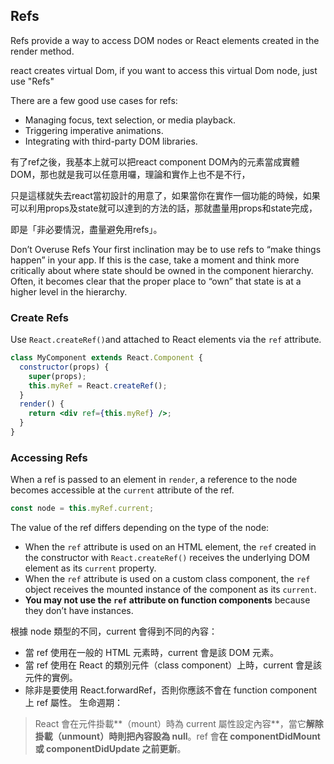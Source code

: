 ## Refs
Refs provide a way to access DOM nodes or React elements created in the render method.

react creates virtual Dom, if you want to access this virtual Dom node, just use "Refs"

There are a few good use cases for refs:
- Managing focus, text selection, or media playback.
- Triggering imperative animations.
- Integrating with third-party DOM libraries.

有了ref之後，我基本上就可以把react component DOM內的元素當成實體DOM，那也就是我可以任意用囉，理論和實作上也不是不行，

只是這樣就失去react當初設計的用意了，如果當你在實作一個功能的時候，如果可以利用props及state就可以達到的方法的話，那就盡量用props和state完成，

即是「非必要情況，盡量避免用refs」。

Don’t Overuse Refs
Your first inclination may be to use refs to “make things happen” in your app. If this is the case, 
take a moment and think more critically about where state should be owned in the component hierarchy. 
Often, it becomes clear that the proper place to “own” that state is at a higher level in the hierarchy.


### Create Refs
Use `React.createRef()`and attached to React elements via the `ref` attribute.
```jsx
class MyComponent extends React.Component {
  constructor(props) {
    super(props);
    this.myRef = React.createRef();
  }
  render() {
    return <div ref={this.myRef} />;
  }
}
```

### Accessing Refs

When a ref is passed to an element in `render`, a reference to the node becomes accessible at the `current` attribute of the ref.

```jsx
const node = this.myRef.current;
```

The value of the ref differs depending on the type of the node:

-   When the `ref` attribute is used on an HTML element, the `ref` created in the constructor with `React.createRef()` receives the underlying DOM element as its `current` property.
-   When the `ref` attribute is used on a custom class component, the `ref` object receives the mounted instance of the component as its `current`.
-   **You may not use the `ref` attribute on function components** because they don’t have instances.


根據 node 類型的不同，current 會得到不同的內容：

- 當 ref 使用在一般的 HTML 元素時，current 會是該 DOM 元素。
- 當 ref 使用在 React 的類別元件（class component）上時，current 會是該元件的實例。
- 除非是要使用 React.forwardRef，否則你應該不會在 function component 上 ref 屬性。
生命週期：

> React 會在元件掛載**（mount）時為 current 屬性設定內容**，當它**解除掛載（unmount）時則把內容設為 null**。ref 會**在 componentDidMount 或 componentDidUpdate 之前更新**。


